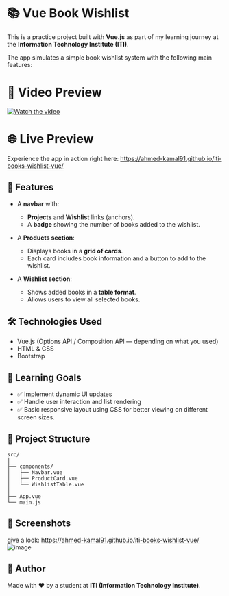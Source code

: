 # 📚 Vue Book Wishlist

This is a practice project built with **Vue.js** as part of my learning journey at the **Information Technology Institute (ITI)**.

The app simulates a simple book wishlist system with the following main features:

# 🎥 Video Preview
[![Watch the video](https://i.sstatic.net/Vp2cE.png)](https://drive.google.com/file/d/15h9Ctetn-8bHm6kC_be3teJPC-27lXu9/view?usp=sharing)


# 🌐 Live Preview

Experience the app in action right here:
https://ahmed-kamal91.github.io/iti-books-wishlist-vue/

## 🚀 Features

- A **navbar** with:
  - **Projects** and **Wishlist** links (anchors).
  - A **badge** showing the number of books added to the wishlist.

- A **Products section**:
  - Displays books in a **grid of cards**.
  - Each card includes book information and a button to add to the wishlist.

- A **Wishlist section**:
  - Shows added books in a **table format**.
  - Allows users to view all selected books.

## 🛠️ Technologies Used

- Vue.js (Options API / Composition API — depending on what you used)
- HTML & CSS
- Bootstrap 

## 📖 Learning Goals

- ✅ Implement dynamic UI updates
- ✅ Handle user interaction and list rendering
- ✅ Basic responsive layout using CSS for better viewing on different screen sizes.

## 📁 Project Structure

```
src/
│
├── components/
│   ├── Navbar.vue
│   ├── ProductCard.vue
│   └── WishlistTable.vue
│
├── App.vue
└── main.js
```

## 📸 Screenshots
give a look: https://ahmed-kamal91.github.io/iti-books-wishlist-vue/
![image](https://github.com/user-attachments/assets/79a87402-3db0-41a8-aecb-641fac281b91)


## 🧠 Author

Made with ❤️ by a student at **ITI (Information Technology Institute)**.
